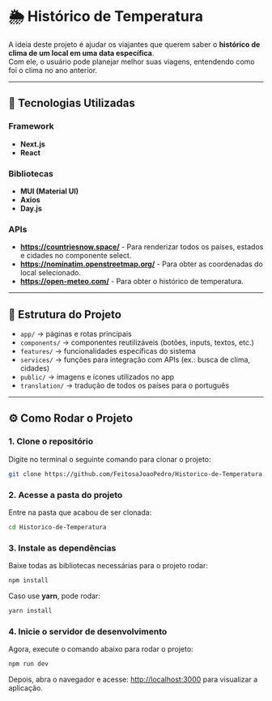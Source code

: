 # 🌦️ Histórico de Temperatura

A ideia deste projeto é ajudar os viajantes que querem saber o **histórico de clima de um local em uma data específica**.  
Com ele, o usuário pode planejar melhor suas viagens, entendendo como foi o clima no ano anterior.

---

## 🚀 Tecnologias Utilizadas

### Framework

- **Next.js**   
- **React** 

### Bibliotecas

- **MUI (Material UI)**  
- **Axios** 
- **Day.js**

### APIs

- **https://countriesnow.space/**  - Para renderizar todos os países, estados e cidades no componente select.
- **https://nominatim.openstreetmap.org/** - Para obter as coordenadas do local selecionado.
- **https://open-meteo.com/** - Para obter o histórico de temperatura.

---

## 📂 Estrutura do Projeto

- `app/` → páginas e rotas principais  
- `components/` → componentes reutilizáveis (botões, inputs, textos, etc.)  
- `features/` → funcionalidades específicas do sistema  
- `services/` → funções para integração com APIs (ex.: busca de clima, cidades)  
- `public/` → imagens e ícones utilizados no app
- `translation/` → tradução de todos os países para o português

---

## ⚙️ Como Rodar o Projeto

### 1. Clone o repositório
Digite no terminal o seguinte comando para clonar o projeto:
```bash
git clone https://github.com/FeitosaJoaoPedro/Historico-de-Temperatura.git  
```
### 2. Acesse a pasta do projeto
Entre na pasta que acabou de ser clonada:
```bash
cd Historico-de-Temperatura 
```
### 3. Instale as dependências
Baixe todas as bibliotecas necessárias para o projeto rodar:
```bash
npm install
```
Caso use **yarn**, pode rodar:
```bash
yarn install
```
### 4. Inicie o servidor de desenvolvimento
Agora, execute o comando abaixo para rodar o projeto:
```bash
npm run dev
```
Depois, abra o navegador e acesse:
[http://localhost:3000](http://localhost:3000) para visualizar a aplicação.
